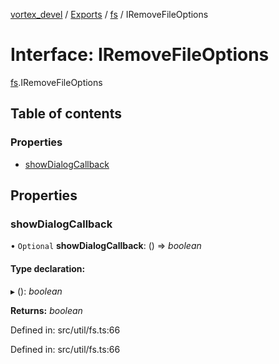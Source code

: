 [vortex_devel](../README.md) / [Exports](../modules.md) / [fs](../modules/fs.md) / IRemoveFileOptions

# Interface: IRemoveFileOptions

[fs](../modules/fs.md).IRemoveFileOptions

## Table of contents

### Properties

- [showDialogCallback](fs.iremovefileoptions.md#showdialogcallback)

## Properties

### showDialogCallback

• `Optional` **showDialogCallback**: () => *boolean*

#### Type declaration:

▸ (): *boolean*

**Returns:** *boolean*

Defined in: src/util/fs.ts:66

Defined in: src/util/fs.ts:66
